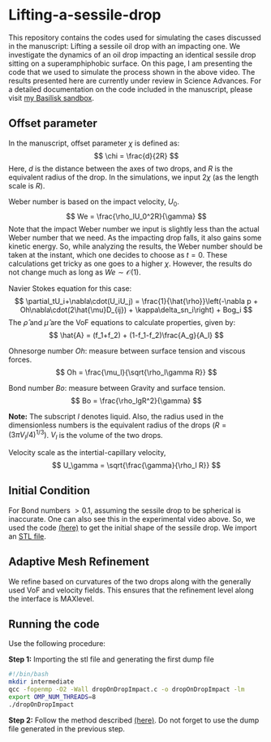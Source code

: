 # Lifting-a-sessile-drop
This repository contains the codes used for simulating the cases discussed in the manuscript: Lifting a sessile oil drop with an impacting one.
We investigate the dynamics of an oil drop impacting an identical sessile drop sitting on a superamphiphobic surface.
On this page, I am presenting the code that we used to simulate the process shown in the above video. The results presented here are currently under review in Science Advances. For a detailed documentation on the code included in the manuscript, please visit [my Basilisk sandbox](http://basilisk.fr/sandbox/vatsal/DropOnDropImpact/dropOnDropImpact.c).

## Offset parameter
In the manuscript, offset parameter $\chi$ is defined as:
$$
\chi = \frac{d}{2R}
$$
Here, $d$ is the distance between the axes of two drops, and $R$ is the equivalent radius of the drop. In the simulations, we input $2\chi$ (as the length scale is $R$).

Weber number is based on the impact velocity, $U_0$.
$$ We = \frac{\rho_lU_0^2R}{\gamma} $$
Note that the impact Weber number we input is slightly less than the actual Weber number that we need. As the impacting drop falls, it also gains some kinetic energy. So, while analyzing the results, the Weber number should be taken at the instant, which one decides to choose as $t = 0$. These calculations get tricky as one goes to a higher $\chi$. However, the results do not change much as long as $We \sim \mathcal{O}(1)$.

Navier Stokes equation for this case:
$$
\partial_tU_i+\nabla\cdot(U_iU_j) =
\frac{1}{\hat{\rho}}\left(-\nabla p + Oh\nabla\cdot(2\hat{\mu}D_{ij}) + \kappa\delta_sn_i\right) + Bog_i
$$
The $\hat{\rho}$ and $\hat{\mu}$ are the VoF equations to calculate properties, given by:
$$
\hat{A} = (f_1+f_2) + (1-f_1-f_2)\frac{A_g}{A_l}
$$

Ohnesorge number $Oh$: measure between surface tension and viscous forces.
$$ Oh = \frac{\mu_l}{\sqrt{\rho_l\gamma R}} $$

Bond number $Bo$: measure between Gravity and surface tension.
$$ Bo = \frac{\rho_lgR^2}{\gamma} $$

**Note:** The subscript $l$ denotes liquid. Also, the radius used in the dimensionless numbers is the equivalent radius of the drops $\left(R = \left(3\pi V_l/4\right)^{1/3}\right)$. $V_l$ is the volume of the two drops.

Velocity scale as the intertial-capillary velocity,
$$ U_\gamma = \sqrt{\frac{\gamma}{\rho_l R}} $$

## Initial Condition

For Bond numbers $> 0.1$, assuming the sessile drop to be spherical is inaccurate. One can also see this in the experimental video above. So, we used the code [(here)](http://basilisk.fr/sandbox/vatsal/DropDeposition/DropDeposition.c) to get the initial shape of the sessile drop. We import an [STL file](https://www.dropbox.com/s/uenhig7lfhvss66/Sessile-Bo0.3080.stl?dl=0).

## Adaptive Mesh Refinement
We refine based on curvatures of the two drops along with the generally used VoF and velocity fields. This ensures that the refinement level along the interface is MAXlevel.

## Running the code

Use the following procedure:

**Step 1:** Importing the stl file and generating the first dump file

~~~bash
#!/bin/bash
mkdir intermediate
qcc -fopenmp -O2 -Wall dropOnDropImpact.c -o dropOnDropImpact -lm
export OMP_NUM_THREADS=8
./dropOnDropImpact
~~~

**Step 2:** Follow the method described [(here)](http://basilisk.fr/src/Tips#running-on-supercomputers). Do not forget to use the dump file generated in the previous step.
